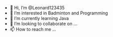- 👋 Hi, I’m @Leonard123435
- 👀 I’m interested in Badminton and Programming
- 🌱 I’m currently learning Java
- 💞️ I’m looking to collaborate on ...
- 📫 How to reach me ...

<!---
Leonard123435/Leonard123435 is a ✨ special ✨ repository because its `README.md` (this file) appears on your GitHub profile.
You can click the Preview link to take a look at your changes.
--->
